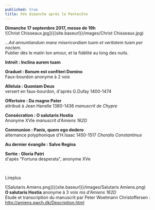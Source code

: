 ```yaml
---
published: true
title: XVe dimanche après la Pentecôte
---
```

**Dimanche 17 septembre 2017, messe de 19h**  
![Christ Chisseaux.jpg]({{site.baseurl}}/images/Christ Chisseaux.jpg)

*...Ad annuntiandum mane misericordiam tuam et veritatem tuam per noctem.*  
Publier dès le matin ton amour, et ta fidélité au long des nuits.

**Introït : Inclina aurem tuam**  

**Graduel : Bonum est confiteri Domino**  
Faux-bourdon anonyme à 2 voix

**Alleluia : Quoniam Deus**  
versert en faux-bourdon, d'après G.Dufay 1400-1474

**Offertoire : Da magne Pater**  
attribué à Jean Hanelle 1380-1436 *manuscrit de Chypre*

**Consécration : O salutaris Hostia**  
Anonyme XVIe *manuscrit d'Amiens 162D*

**Communion : Panis, quem ego dedero**  
alternance polyphonique d'H.Isaac 1450-1517 *Choralis Constantinus*

**Au dernier évangile : Salve Regina**

**Sortie : Gloria Patri**  
d'apès "Fortuna desperata", anonyme XVe

&nbsp;

Lireplus

![Salutaris Amiens.png]({{site.baseurl}}/images/Salutaris Amiens.png)  
**O salutaris Hostia** anonyme à 3 voix *ms d'Amiens 162D*  
Etude et transcription du manuscrit par Peter Woetmann Christoffersen : http://amiens.pwch.dk/Description.html
